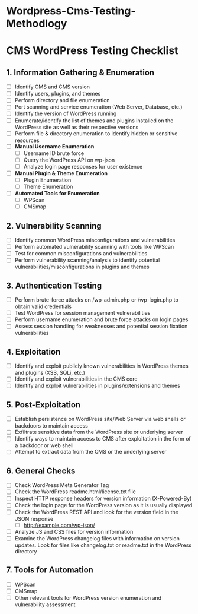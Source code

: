 # Wordpress-Cms-Testing-Methodlogy

# CMS WordPress Testing Checklist

## 1. Information Gathering & Enumeration
- [ ] Identify CMS and CMS version
- [ ] Identify users, plugins, and themes
- [ ] Perform directory and file enumeration
- [ ] Port scanning and service enumeration (Web Server, Database, etc.)
- [ ] Identify the version of WordPress running
- [ ] Enumerate/identify the list of themes and plugins installed on the WordPress site as well as their respective versions
- [ ] Perform file & directory enumeration to identify hidden or sensitive resources
- [ ] **Manual Username Enumeration**
  - [ ] Username ID brute force
  - [ ] Query the WordPress API on wp-json
  - [ ] Analyze login page responses for user existence
- [ ] **Manual Plugin & Theme Enumeration**
  - [ ] Plugin Enumeration
  - [ ] Theme Enumeration
- [ ] **Automated Tools for Enumeration**
  - [ ] WPScan
  - [ ] CMSmap

## 2. Vulnerability Scanning
- [ ] Identify common WordPress misconfigurations and vulnerabilities
- [ ] Perform automated vulnerability scanning with tools like WPScan
- [ ] Test for common misconfigurations and vulnerabilities
- [ ] Perform vulnerability scanning/analysis to identify potential vulnerabilities/misconfigurations in plugins and themes

## 3. Authentication Testing
- [ ] Perform brute-force attacks on /wp-admin.php or /wp-login.php to obtain valid credentials
- [ ] Test WordPress for session management vulnerabilities
- [ ] Perform username enumeration and brute force attacks on login pages
- [ ] Assess session handling for weaknesses and potential session fixation vulnerabilities

## 4. Exploitation
- [ ] Identify and exploit publicly known vulnerabilities in WordPress themes and plugins (XSS, SQLi, etc.)
- [ ] Identify and exploit vulnerabilities in the CMS core
- [ ] Identify and exploit vulnerabilities in plugins/extensions and themes

## 5. Post-Exploitation
- [ ] Establish persistence on WordPress site/Web Server via web shells or backdoors to maintain access
- [ ] Exfiltrate sensitive data from the WordPress site or underlying server
- [ ] Identify ways to maintain access to CMS after exploitation in the form of a backdoor or web shell
- [ ] Attempt to extract data from the CMS or the underlying server

## 6. General Checks
- [ ] Check WordPress Meta Generator Tag
- [ ] Check the WordPress readme.html/license.txt file
- [ ] Inspect HTTP response headers for version information (X-Powered-By)
- [ ] Check the login page for the WordPress version as it is usually displayed
- [ ] Check the WordPress REST API and look for the version field in the JSON response
  - [ ] http://example.com/wp-json/
- [ ] Analyze JS and CSS files for version information
- [ ] Examine the WordPress changelog files with information on version updates. Look for files like changelog.txt or readme.txt in the WordPress directory

## 7. Tools for Automation
- [ ] WPScan
- [ ] CMSmap
- [ ] Other relevant tools for WordPress version enumeration and vulnerability assessment
